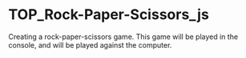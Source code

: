 # TOP_Rock-Paper-Scissors_js
Creating a rock-paper-scissors game. This game will be played in the console, and will be played against the computer.